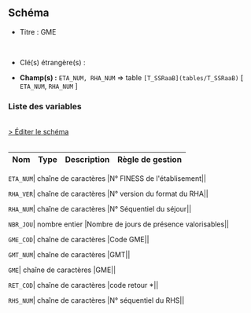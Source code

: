 ## Schéma


- Titre : GME
<br />



- Clé(s) étrangère(s) : <br />

- **Champ(s) :** `ETA_NUM, RHA_NUM`
  => table `[T_SSRaaB](tables/T_SSRaaB)` [ `ETA_NUM`, `RHA_NUM` ]<br />

 
### Liste des variables
<br />
<div>
    <a href="https://gitlab.com/healthdatahub/applications-du-hdh/schema-snds/-/tree/master/schemas/T_SSRaaGME/T_SSRaaGME.json"
       target="_blank" rel="noopener noreferrer">> Éditer le schéma</a>
</div>
<br />

Nom | Type | Description | Règle de gestion
-|-|-|-



`ETA_NUM`| chaîne de caractères |N° FINESS de l'établisement||

`RHA_VER`| chaîne de caractères |N° version du format du RHA||

`RHA_NUM`| chaîne de caractères |N° Séquentiel du séjour||

`NBR_JOU`| nombre entier |Nombre de jours de présence valorisables||

`GME_COD`| chaîne de caractères |Code GME||

`GMT_NUM`| chaîne de caractères |GMT||

`GME`| chaîne de caractères |GME||

`RET_COD`| chaîne de caractères |code retour *||

`RHS_NUM`| chaîne de caractères |N° séquentiel du RHS||
